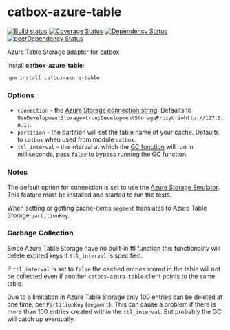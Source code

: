 catbox-azure-table
===========

[![Build status](https://ci.appveyor.com/api/projects/status/anrkvdxmentpi1e5/branch/master)](https://ci.appveyor.com/project/paed01/catbox-azure-table/branch/master) [![Coverage Status](https://coveralls.io/repos/paed01/catbox-azure-table/badge.png)](https://coveralls.io/r/paed01/catbox-azure-table) [![Dependency Status](https://david-dm.org/paed01/catbox-azure-table.svg)](https://david-dm.org/paed01/catbox-azure-table) [![peerDependency Status](https://david-dm.org/paed01/catbox-azure-table/peer-status.svg)](https://david-dm.org/paed01/catbox-azure-table#info=peerDependencies)

Azure Table Storage adapter for [catbox](https://github.com/hapijs/catbox)

Install **catbox-azure-table**:
```
npm install catbox-azure-table
```

### Options

- `connection` - the [Azure Storage connection string](https://www.connectionstrings.com/windows-azure/). Defaults to `UseDevelopmentStorage=true;DevelopmentStorageProxyUri=http://127.0.0.1;`.
- `partition` - the partition will set the table name of your cache. Defaults to `catbox` when used from module `catbox`.
- `ttl_interval` -  the interval at which the [GC function](#garbage-collection) will run in milliseconds, pass `false` to bypass running the GC function.

### Notes

The default option for connection is set to use the [Azure Storage Emulator](http://msdn.microsoft.com/en-us/library/azure/hh403989.aspx). This feature must be installed and started to run the tests.

When setting or getting cache-items `segment` translates to Azure Table Storage `partitionKey`.

### Garbage Collection

Since Azure Table Storage have no built-in ttl function this functionality will delete expired keys if `ttl_interval` is specified.

If `ttl_interval` is set to `false` the cached entries stored in the table will not be collected even if another `catbox-azure-table` client points to the same table.

Due to a limitation in Azure Table Storage only 100 entries can be deleted at one time, per `PartitionKey` (`segment`). This can cause a problem if there is more than 100 entries created within the `ttl_interval`. But probably the GC will catch up eventually.